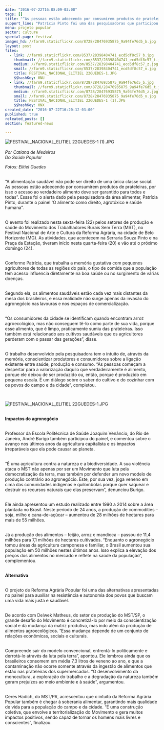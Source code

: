 ```yaml
---
date: "2016-07-22T16:08:09-03:00"
tags: []
title: "“As pessoas estão adoecendo por consumirem produtos de prateleiras”, alerta pesquisadora"
support_line: "Patrícia Pinto foi uma das pesquisadoras que participou do painel 'O alimento como direito, agrotóxico e saúde humana”, durante o Festival Nacional de Arte e Cultura da Reforma Agrária, em Belo Horizonte (MG)."
menu: projeto popular
sector: culture
special-page: festival
images_hd: //farm9.staticflickr.com/8728/28476935875_9a94fe76d5_b.jpg
layout: post
files:
  - link: //farm9.staticflickr.com/8537/28398404741_ecd5df8c57_b.jpg
    thumbnail: //farm9.staticflickr.com/8537/28398404741_ecd5df8c57_t.jpg
    medium: //farm9.staticflickr.com/8537/28398404741_ecd5df8c57_z.jpg
    small: //farm9.staticflickr.com/8537/28398404741_ecd5df8c57_n.jpg
    title: FESTIVAL_NACIONAL_ELITIEL 22GUEDES-1.JPG
    $$hashKey: 0NU
  - link: //farm9.staticflickr.com/8728/28476935875_9a94fe76d5_b.jpg
    thumbnail: //farm9.staticflickr.com/8728/28476935875_9a94fe76d5_t.jpg
    medium: //farm9.staticflickr.com/8728/28476935875_9a94fe76d5_z.jpg
    small: //farm9.staticflickr.com/8728/28476935875_9a94fe76d5_n.jpg
    title: FESTIVAL_NACIONAL_ELITIEL 22GUEDES-1 (1).JPG
    $$hashKey: 0NX
created_date: "2016-07-22T16:20:12-03:00"
published: true
releated_posts: []
section: featured-news

---
```

<p><img alt="FESTIVAL_NACIONAL_ELITIEL 22GUEDES-1 (1).JPG" src="//farm9.staticflickr.com/8728/28476935875_9a94fe76d5_b.jpg" /><br />
<br />
<em>Por Catiana de Medeiros<br />
Do Sa&uacute;de Popular</em></p>

<p><em>Fotos: Elitiel Guedes</em></p>

<p><br />
&ldquo;A alimenta&ccedil;&atilde;o saud&aacute;vel n&atilde;o pode ser direito de uma &uacute;nica classe social. As pessoas est&atilde;o adoecendo por consumirem produtos de prateleiras, por isso o acesso ao verdadeiro alimento deve ser garantido para todos e todas&rdquo;. Essse foi o alerta dado pela pesquisadora da &aacute;rea alimentar, Patr&iacute;cia Pinto, durante o painel &#39;O alimento como direito, agrot&oacute;xico e sa&uacute;de humana&rdquo;.&nbsp;</p>

<p><br />
O evento foi realizado nesta sexta-feira (22) pelos setores de produ&ccedil;&atilde;o e sa&uacute;de do Movimento dos Trabalhadores Rurais Sem Terra (MST), no Festival Nacional de Arte e Cultura da Reforma Agr&aacute;ria, na cidade de Belo Horizonte (MG). As atividades, que acontecem na Serraria Souza Pinto e na Pra&ccedil;a da Esta&ccedil;&atilde;o, tiveram in&iacute;cio nesta quarta-feira (20) e v&atilde;o at&eacute; o pr&oacute;ximo domingo (24).</p>

<p><br />
Conforme Patr&iacute;cia, que trabalha a mem&oacute;ria gustativa com pequenos agricultores de todas as regi&otilde;es do pa&iacute;s, o tipo de comida que a popula&ccedil;&atilde;o tem acesso influencia diretamente na boa sa&uacute;de ou no surgimento de v&aacute;rias doen&ccedil;as.&nbsp;</p>

<p><br />
Segundo ela, os alimentos saud&aacute;veis est&atilde;o cada vez mais distantes da mesa dos brasileiros, e essa realidade n&atilde;o surge apenas da invas&atilde;o do agroneg&oacute;cio nas lavouras e nos espa&ccedil;os de comercializa&ccedil;&atilde;o.&nbsp;</p>

<p><br />
&ldquo;Os consumidores da cidade se identificam quando encontram arroz agroecol&oacute;gico, mas n&atilde;o conseguem t&ecirc;-lo como parte de sua vida, porque esse alimento, que &eacute; limpo, praticamente sumiu das prateleiras. Isso tamb&eacute;m est&aacute; relacionado aos cultivos saud&aacute;veis que os agricultores perderam com o passar das gera&ccedil;&otilde;es&rdquo;, disse.</p>

<p><br />
O trabalho desenvolvido pela pesquisadora tem o intuito de, atrav&eacute;s da mem&oacute;ria, conscientizar produtores e consumidores sobre a liga&ccedil;&atilde;o existente entre sa&uacute;de, produ&ccedil;&atilde;o e consumo. &ldquo;As pessoas come&ccedil;am a despertar para a valoriza&ccedil;&atilde;o daquilo que verdadeiramente &eacute; alimento, porque ele deixou de ser produzido ou, ent&atilde;o, porque &eacute; produzido em pequena escala. &Eacute; um di&aacute;logo sobre o saber do cultivo e do cozinhar com os povos do campo e da cidade&rdquo;, completou.</p>

<p>&nbsp;</p>

<p><img alt="FESTIVAL_NACIONAL_ELITIEL 22GUEDES-1.JPG" src="//farm9.staticflickr.com/8537/28398404741_ecd5df8c57_b.jpg" /></p>

<p><br />
<strong>Impactos do agroneg&oacute;cio</strong></p>

<p><br />
Professor da Escola Polit&eacute;cnica de Sa&uacute;de Joaquim Ven&acirc;ncio, do Rio de Janeiro, Andr&eacute; Burigo tamb&eacute;m participou do painel, e comentou sobre o avan&ccedil;o nos &uacute;ltimos anos da agricultura capitalista e os impactos irrepar&aacute;veis que ela pode causar ao planeta.&nbsp;</p>

<p><br />
&ldquo;&Eacute; uma agricultura contra a natureza e a biodiversidade. A sua viol&ecirc;ncia ataca o MST n&atilde;o apenas por ser um Movimento que luta pela democratiza&ccedil;&atilde;o da terra, mas tamb&eacute;m por defender um novo modelo de produ&ccedil;&atilde;o contr&aacute;rio ao agroneg&oacute;cio. Este, por sua vez, joga veneno em cima das comunidades ind&iacute;genas e quilombolas porque quer saquear e destruir os recursos naturais que elas preservam&rdquo;, denunciou Burigo.</p>

<p><br />
Ele ainda apresentou um estudo realizado entre 1990 a 2014 sobre a &aacute;rea plantada no Brasil. Neste per&iacute;odo de 24 anos, a produ&ccedil;&atilde;o de commodities &ndash; soja, milho e cana-de-a&ccedil;&uacute;car &ndash; aumentou de 28 milh&otilde;es de hectares para mais de 55 milh&otilde;es.&nbsp;</p>

<p><br />
J&aacute; a produ&ccedil;&atilde;o dos alimentos &ndash; feij&atilde;o, arroz e mandioca &ndash; passou de 11,4 milh&otilde;es para 7,1 milh&otilde;es de hectares cultivados. &ldquo;Enquanto o agroneg&oacute;cio tomou &aacute;reas da agricultura camponesa e familiar, o Brasil aumentou sua popula&ccedil;&atilde;o em 50 milh&otilde;es nestes &uacute;ltimos anos. Isso explica a eleva&ccedil;&atilde;o dos pre&ccedil;os dos alimentos no mercado e reflete na sa&uacute;de da popula&ccedil;&atilde;o&rdquo;, complementou.</p>

<p><br />
<strong>Alternativa</strong></p>

<p><br />
O projeto de Reforma Agr&aacute;ria Popular foi uma das alternativas apresentadas no painel para auxiliar na resist&ecirc;ncia e autonomia dos povos que buscam uma vida mais justa e saud&aacute;vel.&nbsp;</p>

<p><br />
De acordo com Delwek Matheus, do setor de produ&ccedil;&atilde;o do MST/SP, o grande desafio do Movimento &eacute; concretiz&aacute;-lo por meio da conscientiza&ccedil;&atilde;o social e da mudan&ccedil;a da matriz produtiva, mas indo al&eacute;m da produ&ccedil;&atilde;o de alimentos agroecol&oacute;gicos. &ldquo;Essa mudan&ccedil;a depende de um conjunto de rela&ccedil;&otilde;es econ&ocirc;micas, sociais e culturais.</p>

<p><br />
Compreende sair do modelo convencional, enfrent&aacute;-lo politicamente e derrot&aacute;-lo atrav&eacute;s da luta pela terra&rdquo;, apontou.&nbsp;Ele lembrou ainda que os brasileiros consomem em m&eacute;dia 7,3 litros de veneno ao ano, e que a contamina&ccedil;&atilde;o n&atilde;o ocorre somente atrav&eacute;s da ingest&atilde;o de alimentos que est&atilde;o nas prateleiras dos supermercados. &ldquo;O desenvolvimento da monocultura, a explora&ccedil;&atilde;o do trabalho e a degrada&ccedil;&atilde;o da natureza tamb&eacute;m geram preju&iacute;zos ao meio ambiente e &agrave; sa&uacute;de&rdquo;, argumentou.</p>

<p><br />
Ceres Hadich, do MST/PR, acrescentou que o intuito da Reforma Agr&aacute;ria Popular tamb&eacute;m &eacute; chegar &agrave; soberania alimentar, garantindo mais qualidade de vida para a popula&ccedil;&atilde;o do campo e da cidade. &ldquo;&Eacute; uma constru&ccedil;&atilde;o coletiva, que envolve a territorializa&ccedil;&atilde;o do Movimento e gera muitos impactos positivos, sendo capaz de tornar os homens mais livres e conscientes&rdquo;, finalizou.</p>

<p>&nbsp;</p>

